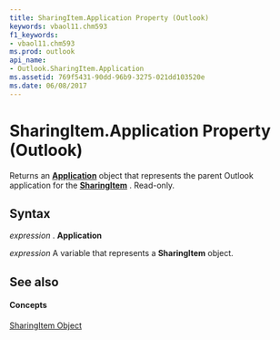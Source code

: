 ```yaml
---
title: SharingItem.Application Property (Outlook)
keywords: vbaol11.chm593
f1_keywords:
- vbaol11.chm593
ms.prod: outlook
api_name:
- Outlook.SharingItem.Application
ms.assetid: 769f5431-90dd-96b9-3275-021dd103520e
ms.date: 06/08/2017
---
```



# SharingItem.Application Property (Outlook)

Returns an  **[Application](Outlook.Application.md)** object that represents the parent Outlook application for the **[SharingItem](Outlook.SharingItem.md)** . Read-only.


## Syntax

 _expression_ . **Application**

 _expression_ A variable that represents a **SharingItem** object.


## See also


#### Concepts


[SharingItem Object](Outlook.SharingItem.md)

